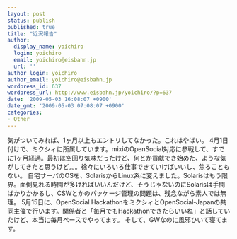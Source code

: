```yaml
---
layout: post
status: publish
published: true
title: "近況報告"
author:
  display_name: yoichiro
  login: yoichiro
  email: yoichiro@eisbahn.jp
  url: ''
author_login: yoichiro
author_email: yoichiro@eisbahn.jp
wordpress_id: 637
wordpress_url: http://www.eisbahn.jp/yoichiro/?p=637
date: '2009-05-03 16:08:07 +0900'
date_gmt: '2009-05-03 07:08:07 +0900'
categories:
- Other
---
```


気がついてみれば、1ヶ月以上もエントリしてなかった。これはやばい。
4月1日付けで、ミクシィに所属しています。mixiのOpenSocial対応に参戦して、すでに1ヶ月経過。最初は空回り気味だったけど、何とか貢献でき始めた、ような気がしてきたと思うけど。。。徐々にいろいろ仕事できていけばいいし、焦ることもない。
自宅サーバのOSを、SolarisからLinux系に変えました。Solarisはもう限界。面倒見れる時間が多ければいいんだけど、そうじゃないのにSolarisは手間ばかりかかるし、CSWとかのパッケージ管理の問題は、残念ながら素人では無理。
5月15日に、OpenSocial HackathonをミクシィとOpenSocial-Japanの共同主催で行います。関係者と「毎月でもHackathonできたらいいね」と話していたけど、本当に毎月ペースでやってます。
そして、GWなのに風邪ひいて寝てます。
